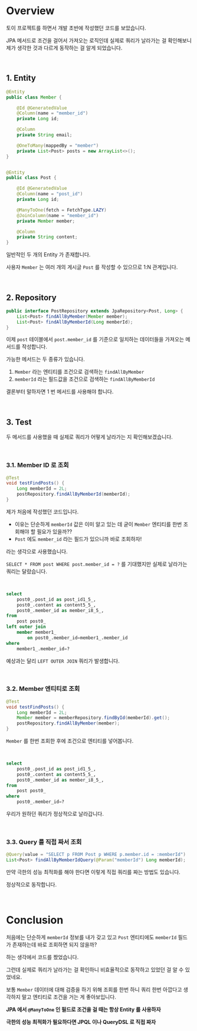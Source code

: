 # Overview

토이 프로젝트를 하면서 개발 초반에 작성했던 코드를 보았습니다.

JPA 메서드로 조건을 걸어서 가져오는 로직인데 실제로 쿼리가 날라가는 걸 확인해보니 제가 생각한 것과 다르게 동작하는 걸 알게 되었습니다.

<br>

## 1. Entity

```java
@Entity
public class Member {

    @Id @GeneratedValue
    @Column(name = "member_id")
    private Long id;

    @Column
    private String email;

    @OneToMany(mappedBy = "member")
    private List<Post> posts = new ArrayList<>();
}


@Entity
public class Post {

    @Id @GeneratedValue
    @Column(name = "post_id")
    private Long id;

    @ManyToOne(fetch = FetchType.LAZY)
    @JoinColumn(name = "member_id")
    private Member member;

    @Column
    private String content;
}
```

일반적인 두 개의 Entity 가 존재합니다.

사용자 `Member` 는 여러 개의 게시글 `Post` 를 작성할 수 있으므로 1:N 관계입니다.

<br>

## 2. Repository

```java
public interface PostRepository extends JpaRepository<Post, Long> {
    List<Post> findAllByMember(Member member);
    List<Post> findAllByMemberId(Long memberId);
}
```

이제 `post` 테이블에서 `post.member_id` 를 기준으로 일치하는 데이터들을 가져오는 메서드를 작성합니다.

가능한 메서드는 두 종류가 있습니다.

1. `Member` 라는 엔티티를 조건으로 검색하는 `findAllByMember`
2. `memberId` 라는 필드값을 조건으로 검색하는 `findAllByMemberId`

결론부터 말하자면 1 번 메서드를 사용해야 합니다.

<br>

## 3. Test

두 메서드를 사용했을 때 실제로 쿼리가 어떻게 날라가는 지 확인해보겠습니다.

<br>

### 3.1. Member ID 로 조회

```java
@Test
void testFindPosts() {
    Long memberId = 2L;
    postRepository.findAllByMemberId(memberId);
}
```

제가 처음에 작성했던 코드입니다.

- 이유는 단순하게 `memberId` 값은 이미 알고 있는 데 굳이 `Member` 엔티티를 한번 조회해야 할 필요가 있을까??
- `Post` 에도 `member_id` 라는 필드가 있으니까 바로 조회하자!

라는 생각으로 사용했습니다.

`SELECT * FROM post WHERE post.member_id = ?` 를 기대했지만 실제로 날라가는 쿼리는 달랐습니다.

<br>

```sql
select
    post0_.post_id as post_id1_5_,
    post0_.content as content5_5_,
    post0_.member_id as member_i8_5_,
from
    post post0_ 
left outer join
    member member1_ 
        on post0_.member_id=member1_.member_id 
where
    member1_.member_id=?
```

예상과는 달리 `LEFT OUTER JOIN` 쿼리가 발생합니다.

<br>

### 3.2. Member 엔티티로 조회

```java
@Test
void testFindPosts() {
    Long memberId = 2L;
    Member member = memberRepository.findById(memberId).get();
    postRepository.findAllByMember(member);
}
```

`Member` 를 한번 조회한 후에 조건으로 엔티티를 넣어봅니다.

<br>

```sql
select
    post0_.post_id as post_id1_5_,
    post0_.content as content5_5_,
    post0_.member_id as member_i8_5_,
from
    post post0_ 
where
    post0_.member_id=?
```

우리가 원하던 쿼리가 정상적으로 날라갑니다.

<br>

### 3.3. Query 를 직접 짜서 조회

```java
@Query(value = "SELECT p FROM Post p WHERE p.member.id = :memberId")
List<Post> findAllByMemberIdQuery(@Param("memberId") Long memberId);
```

만약 극한의 성능 최적화를 해야 한다면 이렇게 직접 쿼리를 짜는 방법도 있습니다.

정상적으로 동작합니다.

<br>

# Conclusion

처음에는 단순하게 `memberId` 정보를 내가 갖고 있고 `Post` 엔티티에도 `memberId` 필드가 존재하는데 바로 조회하면 되지 않을까?

하는 생각에서 코드를 짰었습니다.

그런데 실제로 쿼리가 날라가는 걸 확인하니 비효율적으로 동작하고 있었던 걸 알 수 있었네요.

보통 `Member` 데이터에 대해 검증을 하기 위해 조회를 한번 하니 쿼리 한번 아깝다고 생각하지 말고 엔티티로 조건을 거는 게 좋아보입니다.

**JPA 에서  `@ManyToOne` 인 필드로 조건을 걸 때는 항상 Entity 를 사용하자**

**극한의 성능 최적화가 필요하다면 JPQL 이나 QueryDSL 로 직접 짜자**